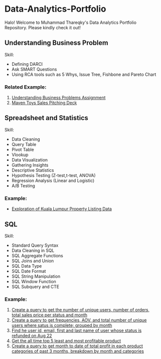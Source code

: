 # Data-Analytics-Portfolio
Halo! Welcome to Muhammad Thareqky's Data Analytics Portfolio Repository. Please kindly check it out!

## Understanding Business Problem
Skill:
- Defining DARCI
- Ask SMART Questions
- Using RCA tools such as 5 Whys, Issue Tree, Fishbone and Pareto Chart

### Related Example:
1. [Understanding Business Problems Assignment](https://docs.google.com/presentation/d/1DHth0SNFuXfZp1okYV8PAfJK0GjvQFwJN-TlysWQ1m4/edit?usp=sharing)
2. [Maven Toys Sales Pitching Deck](https://drive.google.com/drive/folders/163G7sSS0zkRKS6Ow1SunoUvTXQ-lkmG5)

## Spreadsheet and Statistics
Skill:
- Data Cleaning
- Query Table
- Pivot Table
- Vlookup
- Data Visualization
- Gathering Insights
- Descriptive Statistics
- Hypothesis Testing (Z-test,t-test, ANOVA)
- Regression Analysis (Linear and Logistic)
- A/B Testing

### Example:
- [Exploration of Kuala Lumpur Property Listing Data](https://docs.google.com/spreadsheets/d/13blaqtoRM4KW5irhsjjeUSqxRxI2m0swcr9XOdrmrxQ/edit?usp=sharing)

## SQL
Skill:
- Standard Query Syntax
- Data Cleaning in SQL
- SQL Aggregate Functions
- SQL Joins and Union
- SQL Data Type
- SQL Date Format
- SQL String Manipulation
- SQL Window Function
- SQL Subquery and CTE

### Example:
1. [Create a query to get the number of unique users, number of orders, total sales price per status and month](https://console.cloud.google.com/bigquery?sq=520072289787:5fbc6eb9340a436bb5121a7ef3ac2a26)
2. [Create a query to get frequencies, AOV, and total number of unique users where satus is complete; grouped by month](https://console.cloud.google.com/bigquery?sq=520072289787:bd3d07a44410439881fdc272a24c48e2)
3. [Find he user id, email, first and last name of user whose status is refunded on Aug 22](https://console.cloud.google.com/bigquery?sq=520072289787:a7914bff3b974124a602f321c56ae375)
4. [Get the all time top 5 least and most profitable product](https://console.cloud.google.com/bigquery?sq=520072289787:2252880d67bc4bd3af4124754a055beb)
5. [Create a query to get month to date of total profit in each product categories of past 3 months, breakdown by month and categories](https://console.cloud.google.com/bigquery?sq=520072289787:d213717d3d5140efba335e08d81f9e38)
